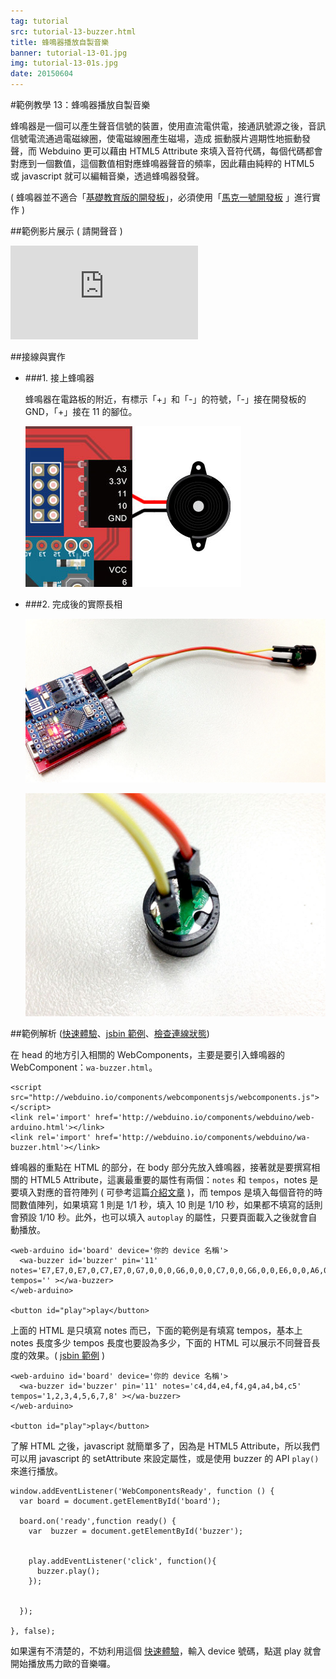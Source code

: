 ```yaml
---
tag: tutorial
src: tutorial-13-buzzer.html
title: 蜂鳴器播放自製音樂
banner: tutorial-13-01.jpg
img: tutorial-13-01s.jpg
date: 20150604
---
```


<!-- @@master  = ../../_layout.html-->

<!-- @@block  =  meta-->

<title>範例教學 13：蜂鳴器播放自製音樂 :::: Webduino = Web × Arduino</title>

<meta name="description" content="蜂鳴器是一個可以產生聲音信號的裝置，使用直流電供電，接通訊號源之後，音訊信號電流通過電磁線圈，使電磁線圈產生磁場，造成 振動膜片週期性地振動發聲，而 Webduino 更可以藉由 HTML5 Attribute 來填入音符代碼，每個代碼都會對應到一個數值，這個數值相對應蜂鳴器聲音的頻率，因此藉由純粹的 HTML5 或 javascript 就可以編輯音樂，透過蜂鳴器發聲。">

<meta itemprop="description" content="蜂鳴器是一個可以產生聲音信號的裝置，使用直流電供電，接通訊號源之後，音訊信號電流通過電磁線圈，使電磁線圈產生磁場，造成 振動膜片週期性地振動發聲，而 Webduino 更可以藉由 HTML5 Attribute 來填入音符代碼，每個代碼都會對應到一個數值，這個數值相對應蜂鳴器聲音的頻率，因此藉由純粹的 HTML5 或 javascript 就可以編輯音樂，透過蜂鳴器發聲。">

<meta property="og:description" content="蜂鳴器是一個可以產生聲音信號的裝置，使用直流電供電，接通訊號源之後，音訊信號電流通過電磁線圈，使電磁線圈產生磁場，造成 振動膜片週期性地振動發聲，而 Webduino 更可以藉由 HTML5 Attribute 來填入音符代碼，每個代碼都會對應到一個數值，這個數值相對應蜂鳴器聲音的頻率，因此藉由純粹的 HTML5 或 javascript 就可以編輯音樂，透過蜂鳴器發聲。">

<meta property="og:title" content="範例教學 13：蜂鳴器播放自製音樂" >

<meta property="og:url" content="http://webduino.io/tutorials/tutorial-13-buzzer.html">

<meta property="og:image" content="http://webduino.io/img/tutorials/tutorial-13-01s.jpg">

<meta itemprop="image" content="http://webduino.io/img/tutorials/tutorial-13-01s.jpg">

<include src="../_include-tutorials.html"></include>

<!-- @@close-->

<!-- @@block  =  tutorials-->

#範例教學 13：蜂鳴器播放自製音樂

蜂鳴器是一個可以產生聲音信號的裝置，使用直流電供電，接通訊號源之後，音訊信號電流通過電磁線圈，使電磁線圈產生磁場，造成 振動膜片週期性地振動發聲，而 Webduino 更可以藉由 HTML5 Attribute 來填入音符代碼，每個代碼都會對應到一個數值，這個數值相對應蜂鳴器聲音的頻率，因此藉由純粹的 HTML5 或 javascript 就可以編輯音樂，透過蜂鳴器發聲。

( 蜂鳴器並不適合「[基礎教育版的開發板](../buy/component-webduino-o.html)」，必須使用「[馬克一號開發板](../buy/component-webduino-v1.html) 」進行實作 )

##範例影片展示 ( 請開聲音 )

<iframe class="youtube" src="https://www.youtube.com/embed/jB3GvT4q0k4" frameborder="0" allowfullscreen></iframe>

##接線與實作

- ###1. 接上蜂鳴器

	蜂鳴器在電路板的附近，有標示「+」和「-」的符號，「-」接在開發板的 GND，「+」接在 11 的腳位。

	![](../img/tutorials/tutorial-13-02.jpg)

- ###2. 完成後的實際長相

	![](../img/tutorials/tutorial-13-03.jpg)

	![](../img/tutorials/tutorial-13-04.jpg)


##範例解析 ([快速體驗](http://webduinoio.github.io/samples/content/buzzer/index.html)、[jsbin 範例](http://bin.webduino.io/hud/5/edit?html,js,output)、[檢查連線狀態](http://webduino.io/device.html))

在 head 的地方引入相關的 WebComponents，主要是要引入蜂鳴器的 WebComponent：`wa-buzzer.html`。

	<script src="http://webduino.io/components/webcomponentsjs/webcomponents.js"></script>
	<link rel='import' href='http://webduino.io/components/webduino/web-arduino.html'></link>
	<link rel='import' href='http://webduino.io/components/webduino/wa-buzzer.html'></link>

蜂鳴器的重點在 HTML 的部分，在 body 部分先放入蜂鳴器，接著就是要撰寫相關的 HTML5 Attribute，這裏最重要的屬性有兩個：`notes` 和 `tempos`，notes 是要填入對應的音符陣列 ( 可參考這篇[介紹文章](http://wiki.micropython.org/Play-Tone) )，而 tempos 是填入每個音符的時間數值陣列，如果填寫 1 則是 1/1 秒，填入 10 則是 1/10 秒，如果都不填寫的話則會預設 1/10 秒。此外，也可以填入 `autoplay` 的屬性，只要頁面載入之後就會自動播放。

	<web-arduino id='board' device='你的 device 名稱'>
	  <wa-buzzer id='buzzer' pin='11' notes='E7,E7,0,E7,0,C7,E7,0,G7,0,0,0,G6,0,0,0,C7,0,0,G6,0,0,E6,0,0,A6,0,B6,0,AS6,A6,0,G6,E7,0,G7,A7,0,F7,G7,0,E7,0,C7,D7,B6,0,0,C7,0,0,G6,0,0,E6,0,0,A6,0,B6,0,AS6,A6,0,G6,E7,0,G7,A7,0,F7,G7,0,E7,0,C7,D7,B6,0,0' tempos='' ></wa-buzzer>
	</web-arduino>

	<button id="play">play</button>


上面的 HTML 是只填寫 notes 而已，下面的範例是有填寫 tempos，基本上 notes 長度多少 tempos 長度也要設為多少，下面的 HTML 可以展示不同聲音長度的效果。( [jsbin 範例](http://bin.webduino.io/qiq/4/edit?html,js,output) )

	<web-arduino id='board' device='你的 device 名稱'>
	  <wa-buzzer id='buzzer' pin='11' notes='c4,d4,e4,f4,g4,a4,b4,c5' tempos='1,2,3,4,5,6,7,8' ></wa-buzzer>
	</web-arduino>

	<button id="play">play</button>


了解 HTML 之後，javascript 就簡單多了，因為是 HTML5 Attribute，所以我們可以用 javascript 的 setAttribute 來設定屬性，或是使用 buzzer 的 API `play()` 來進行播放。

	window.addEventListener('WebComponentsReady', function () {
	  var board = document.getElementById('board');
	  
	  board.on('ready',function ready() {
	    var  buzzer = document.getElementById('buzzer');
	           
	    
	    play.addEventListener('click', function(){
	      buzzer.play();
	    }); 
	      
	    
	  });
	   
	}, false);

如果還有不清楚的，不妨利用這個 [快速體驗](http://webduinoio.github.io/samples/content/buzzer/index.html)，輸入 device 號碼，點選 play 就會開始播放馬力歐的音樂囉。


<!-- @@close-->